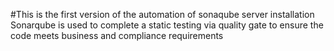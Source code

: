 #This is the first version of the automation of sonaqube server installation
Sonarqube is used to complete a static testing via quality gate to ensure the code meets business and compliance requirements